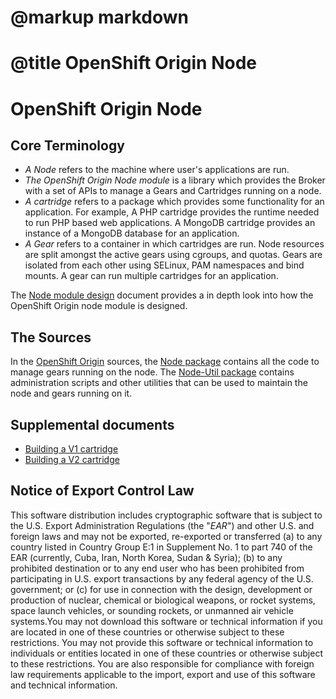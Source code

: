 # @markup markdown
# @title OpenShift Origin Node

# OpenShift Origin Node

## Core Terminology

* *A Node* refers to the machine where user's applications are run. 
* *The OpenShift Origin Node module* is a library which provides the Broker with a set of APIs to manage a Gears and Cartridges running on a node.
* *A cartridge* refers to a package which provides some functionality for an application. For example, A PHP cartridge provides the runtime needed to run PHP based web applications. A MongoDB cartridge provides an instance of a MongoDB database for an application.
* *A Gear* refers to a container in which cartridges are run. Node resources are split amongst the active gears using cgroups, and quotas. Gears are isolated from each other using SELinux, PAM namespaces and bind mounts. A gear can run multiple cartridges for an application.

The [Node module design](file.README.node_module_design.html) document provides a in depth look into how the OpenShift Origin node module is designed.

## The Sources

In the [OpenShift Origin](https://github.com/openshift/origin-server) sources, the [Node package](https://github.com/openshift/origin-server/tree/master/node) contains all the code to manage gears running on the node. The [Node-Util package](https://github.com/openshift/origin-server/tree/master/node-util) contains administration scripts and other utilities that can be used to maintain the node and gears running on it.

## Supplemental documents

* [Building a V1 cartridge](file.README.writing_v1_cartridge.html)
* [Building a V2 cartridge](file.README.writing_cartridges.html)

## Notice of Export Control Law

This software distribution includes cryptographic software that is subject to the U.S. Export Administration Regulations (the "*EAR*") and other U.S. and foreign laws and may not be exported, re-exported or transferred (a) to any country listed in Country Group E:1 in Supplement No. 1 to part 740 of the EAR (currently, Cuba, Iran, North Korea, Sudan & Syria); (b) to any prohibited destination or to any end user who has been prohibited from participating in U.S. export transactions by any federal agency of the U.S. government; or (c) for use in connection with the design, development or production of nuclear, chemical or biological weapons, or rocket systems, space launch vehicles, or sounding rockets, or unmanned air vehicle systems.You may not download this software or technical information if you are located in one of these countries or otherwise subject to these restrictions. You may not provide this software or technical information to individuals or entities located in one of these countries or otherwise subject to these restrictions. You are also responsible for compliance with foreign law requirements applicable to the import, export and use of this software and technical information.
